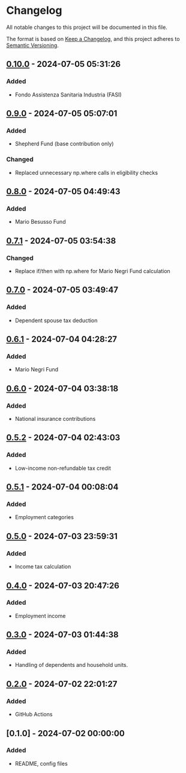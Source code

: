 # Changelog

All notable changes to this project will be documented in this file.

The format is based on [Keep a Changelog](https://keepachangelog.com/en/1.0.0/),
and this project adheres to [Semantic Versioning](https://semver.org/spec/v2.0.0.html).

## [0.10.0] - 2024-07-05 05:31:26

### Added

- Fondo Assistenza Sanitaria Industria (FASI)

## [0.9.0] - 2024-07-05 05:07:01

### Added

- Shepherd Fund (base contribution only)

### Changed

- Replaced unnecessary np.where calls in eligibility checks

## [0.8.0] - 2024-07-05 04:49:43

### Added

- Mario Besusso Fund

## [0.7.1] - 2024-07-05 03:54:38

### Changed

- Replace if/then with np.where for Mario Negri Fund calculation

## [0.7.0] - 2024-07-05 03:49:47

### Added

- Dependent spouse tax deduction

## [0.6.1] - 2024-07-04 04:28:27

### Added

- Mario Negri Fund

## [0.6.0] - 2024-07-04 03:38:18

### Added

- National insurance contributions

## [0.5.2] - 2024-07-04 02:43:03

### Added

- Low-income non-refundable tax credit

## [0.5.1] - 2024-07-04 00:08:04

### Added

- Employment categories

## [0.5.0] - 2024-07-03 23:59:31

### Added

- Income tax calculation

## [0.4.0] - 2024-07-03 20:47:26

### Added

- Employment income

## [0.3.0] - 2024-07-03 01:44:38

### Added

- Handling of dependents and household units.

## [0.2.0] - 2024-07-02 22:01:27

### Added

- GitHub Actions

## [0.1.0] - 2024-07-02 00:00:00

### Added

- README, config files



[0.10.0]: https://github.com/PolicyEngine/policyengine-it/compare/0.9.0...0.10.0
[0.9.0]: https://github.com/PolicyEngine/policyengine-it/compare/0.8.0...0.9.0
[0.8.0]: https://github.com/PolicyEngine/policyengine-it/compare/0.7.1...0.8.0
[0.7.1]: https://github.com/PolicyEngine/policyengine-it/compare/0.7.0...0.7.1
[0.7.0]: https://github.com/PolicyEngine/policyengine-it/compare/0.6.1...0.7.0
[0.6.1]: https://github.com/PolicyEngine/policyengine-it/compare/0.6.0...0.6.1
[0.6.0]: https://github.com/PolicyEngine/policyengine-it/compare/0.5.2...0.6.0
[0.5.2]: https://github.com/PolicyEngine/policyengine-it/compare/0.5.1...0.5.2
[0.5.1]: https://github.com/PolicyEngine/policyengine-it/compare/0.5.0...0.5.1
[0.5.0]: https://github.com/PolicyEngine/policyengine-it/compare/0.4.0...0.5.0
[0.4.0]: https://github.com/PolicyEngine/policyengine-it/compare/0.3.0...0.4.0
[0.3.0]: https://github.com/PolicyEngine/policyengine-it/compare/0.2.0...0.3.0
[0.2.0]: https://github.com/PolicyEngine/policyengine-it/compare/0.1.0...0.2.0

